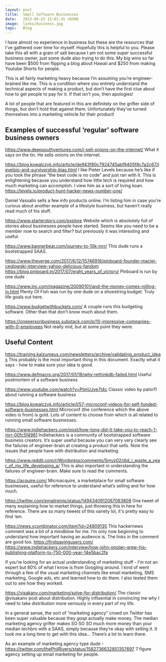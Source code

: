 ```yaml
---
layout: post
title:  Small Software Businesses
date:   2023-04-23 15:01:35 +0300
image:  links/business.jpg
tags:   Blog
---
```


I have almost no experience in business but these are the resources that I've gathered over time for myself. Hopefully this is helpful to you. Please take this all with a grain of salt because I am not some super successful business owner, just some dude also trying to do this. My big wins so far have been $500 from flipping a blog about Hawaii and $250 from making Youtube Shorts for people. 

This is all fairly marketing heavy because I’m assuming you’re engineer-brained like me. This is a condition where you entirely understand the technical aspects of making a product, but don’t have the first clue about how to get people to pay for it. If that isn’t you, then apologies!

A lot of people that are featured in this are definitely on the grifter side of things, but don’t hold that against them. Unfortunately they’ve turned themselves into a marketing vehicle for their product!

## Examples of successful ‘regular’ software business owners

https://www.deepsouthventures.com/i-sell-onions-on-the-internet/ What it says on the tin. He sells onions on the internet.

https://blog.kowalczyk.info/article/de943f80c7924745abf9405f8c7a2c67/levelsio-and-survivorship-bias.html I like Pieter Levels because he’s like if you took the phrase “the best code is no code” and just ran with it. This is enlightening because you understand how little tech is required and how much marketing can accomplish. I view him as a sort of living koan. https://levels.io/product-hunt-hacker-news-number-one/ 

Daniel Vassallo sells a few info products online. I’m listing him in case you’re curious about another example of a lifestyle business, but haven’t really read much of his stuff. 

https://www.starterstory.com/explore Website which is absolutely full of stories about businesses people have started. Seems like you need to be a member now to search and filter? but previously it was interesting and useful. 

https://www.bannerbear.com/journey-to-10k-mrr/ This dude runs a bootstrapped SAAS.

https://www.theverge.com/2017/6/12/15746916/pinboard-founder-maciej-ceglowski-interview-yahoo-delicious-fandom  https://blog.pinboard.in/2017/07/eight_years_of_victory/ Pinboard is run by one dude

https://www.inc.com/magazine/20090101/and-the-money-comes-rolling-in.html Plenty Of Fish was run by one dude on a shoestring budget. Truly life goals out here.

https://www.budgetwithbuckets.com/ A couple runs this budgeting software. Other than that don’t know much about them.

https://onepersonbusiness.substack.com/p/10-impressive-companies-with-0-employees Not really mid, but at some point they were. 

## Useful Content

https://training.kalzumeus.com/newsletters/archive/validating_product_ideas This probably is the most important thing in this document. Exactly what it says - how to make sure your idea is good. 

https://www.defmacro.org/2017/01/18/why-rethinkdb-failed.html Useful postmortem of a software business

https://www.youtube.com/watch?v=PtmUJye7t4c Classic video by patio11 about running a software business

https://blog.kowalczyk.info/article/l/57-microconf-videos-for-self-funded-software-businesses.html Microconf (the conference which the above video is from) is gold. Lots of content to choose from which is all related to running small software businesses. 

https://www.indiehackers.com/post/how-long-did-it-take-you-to-reach-1-mrr-00fc5f4961 Indiehackers is a community of bootstrapped software business creators. It’s super useful because you can very very clearly see the failures of engineer-brain at creating a product that sells. Note the issues that people have with distribution and marketing. 

https://www.reddit.com/r/Wordpress/comments/5mvz02/did_i_waste_a_year_of_my_life_developing_a/ This is also important in understanding the failures of engineer-brain. Make sure to read the comments. 

https://acquire.com/ Microacquire, a marketplace for small software businesses, useful for reference to understand what’s selling and for how much.

https://twitter.com/emailreinis/status/1494340912067063808 One tweet of many explaining how to market things, just throwing this in here for reference. There are so many tweets of this variety lol, it's pretty easy to find ‘em.

https://news.ycombinator.com/item?id=24809135 This hackernews comment was a bit of a mindblow for me. I’m only now beginning to understand how important having an audience is. The links in the comment are good too. https://firstpayingusers.com/ https://www.indiehackers.com/interview/how-john-onolan-grew-his-publishing-platform-to-750-000-year-14e5bac2fa 

If you’re looking for an actual understanding of marketing stuff - I’m not an expert but 80% of what I know is from Googling around. I kind of went through a few of the usual marketing channels like email marketing, SMS marketing, Google ads, etc and learned how to do them. I also tested them out to see how they worked.

https://visakanv.com/marketing/solve-for-distribution/ The classic @visakanv post about distribution. Highly influential in convincing me why I need to take distribution more seriously in every part of my life.

In a general sense, the sort of “marketing agency” crowd on Twitter has been super valuable because they *gasp* actually make money. The median marketing agency grifter makes SO SO SO much more money than your median techbro with a SAAS, simply because they’re okay with selling it. It took me a long time to get with this idea… There’s a lot to learn there.

As an example of marketing agency type dude - https://twitter.com/thePhilRivers/status/1582736632851357697
7 figure agency setting up email marketing for people.


